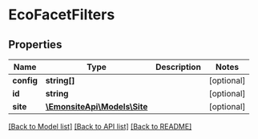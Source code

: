 # EcoFacetFilters

## Properties
Name | Type | Description | Notes
------------ | ------------- | ------------- | -------------
**config** | **string[]** |  | [optional] 
**id** | **string** |  | [optional] 
**site** | [**\EmonsiteApi\Models\Site**](Site.md) |  | [optional] 

[[Back to Model list]](../../README.md#documentation-for-models) [[Back to API list]](../../README.md#documentation-for-api-endpoints) [[Back to README]](../../README.md)


